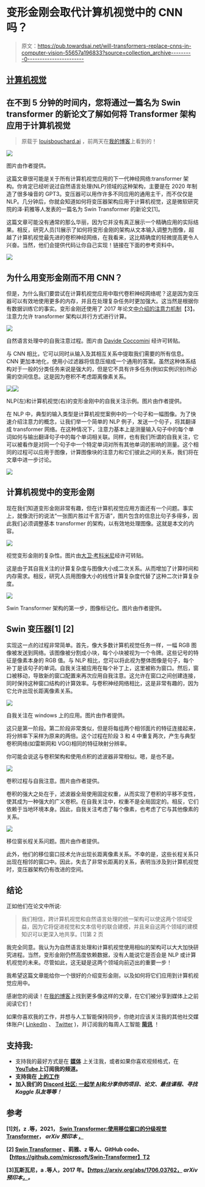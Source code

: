# 变形金刚会取代计算机视觉中的 CNN 吗？

> 原文：<https://pub.towardsai.net/will-transformers-replace-cnns-in-computer-vision-55657a196833?source=collection_archive---------0----------------------->

## [计算机视觉](https://towardsai.net/p/category/computer-vision)

## 在不到 5 分钟的时间内，您将通过一篇名为 Swin transformer 的新论文了解如何将 Transformer 架构应用于计算机视觉

> 原载于 [louisbouchard.ai](https://www.louisbouchard.ai/will-transformers-replace-cnns-for-vision/) ，前两天在[我的博客](https://www.louisbouchard.ai/tag/artificial-intelligence/)上看到的！

[![](img/e562da711694668ef077306103d016cf.png)](https://youtu.be/QcCJJOLCeJQ)

图片由作者提供。

这篇文章很可能是关于所有计算机视觉应用的下一代神经网络:transformer 架构。你肯定已经听说过自然语言处理(NLP)领域的这种架构，主要是在 2020 年制造了很多噪音的 GPT3。变压器可以用作许多不同应用的通用主干，而不仅仅是 NLP。几分钟后，你就会知道如何将变压器架构应用于计算机视觉，这是微软研究院的泽·莉雅等人发表的一篇名为 Swin Transformer 的新论文[1]。

这篇文章可能没有通常的那么华丽，因为它并没有真正展示一个精确应用的实际结果。相反，研究人员[1]展示了如何将变形金刚的架构从文本输入调整为图像，超越了计算机视觉最先进的卷积神经网络，在我看来，这比精确度的轻微提高更令人兴奋。当然，他们会提供代码让你自己实现！链接在下面的参考资料中。

[![](img/d6d4f598ae72cf7f2fb082a3e0a0d220.png)](https://www.louisbouchard.ai/learnai/)

## 为什么用变形金刚而不用 CNN？

但是，为什么我们要尝试在计算机视觉应用中取代卷积神经网络呢？这是因为变压器可以有效地使用更多的内存，并且在处理复杂任务时更加强大。这当然是根据你有数据训练它的事实。变形金刚还使用了 2017 年论文[中介绍的注意力机制](https://arxiv.org/abs/1706.03762)【3】。注意力允许 transformer 架构以并行方式进行计算。

![](img/333e21bc2108a3ede29565b98cee8d03.png)

自然语言处理中的自我注意过程。图片由 [Davide Coccomini](https://towardsdatascience.com/transformers-an-exciting-revolution-from-text-to-videos-dc70a15e617b) 经许可转贴。

与 CNN 相比，它可以同时从输入及其相互关系中提取我们需要的所有信息。CNN 更加本地化，使用小过滤器将信息压缩成一个通用的答案。虽然这种体系结构对于一般的分类任务来说是强大的，但是它不具有许多任务(例如实例识别)所必需的空间信息。这是因为卷积不考虑距离像素关系。

![](img/f7081842ce34e68a1ffc157f986ee269.png)![](img/9cbf7b4a08107c9f1451f5214523e4b7.png)

NLP(左)和计算机视觉(右)的变形金刚中的自我关注示例。图片由作者提供。

在 NLP 中，典型的输入类型是计算机视觉案例中的一个句子和一幅图像。为了快速介绍注意力的概念，让我们举一个简单的 NLP 例子，发送一个句子，将其翻译成 transformer 网络。在这种情况下，注意力基本上是测量输入句子中的每个单词如何与输出翻译句子中的每个单词相关联。同样，也有我们所谓的自我关注，它可以被看作是对同一个句子中一个特定单词对所有其他单词的影响的测量。这个相同的过程可以应用于图像，计算图像块的注意力和它们彼此之间的关系，我们将在文章中进一步讨论。

[![](img/76e3b32bdc5e9fe271eaa029481512bb.png)](http://eepurl.com/huGLT5)

## 计算机视觉中的变形金刚

现在我们知道变形金刚非常有趣，但在计算机视觉应用方面还有一个问题。事实上，就像流行的说法“一张图片胜过千言万语”，图片包含的信息比句子多得多，因此我们必须调整基本 transformer 的架构，以有效地处理图像。这就是本文的内容。

![](img/8bec6e737685056232d861499619563b.png)

视觉变形金刚的复杂性。图片由[大卫·考科米尼](https://towardsdatascience.com/transformers-an-exciting-revolution-from-text-to-videos-dc70a15e617b)经许可转贴。

这是由于其自我关注的计算复杂度与图像大小成二次关系。从而增加了计算时间和内存需求。相反，研究人员用图像大小的线性计算复杂度代替了这种二次计算复杂度。

![](img/7c7c6653792c87ea718719903cbbfe39.png)

Swin Transformer 架构的第一步，图像标记化。图片由作者提供。

## Swin 变压器[1] [2]

实现这一点的过程非常简单。首先，像大多数计算机视觉任务一样，一幅 RGB 图像被发送到网络。该图像被分割成小块，每个小块被视为一个令牌。这些记号的特征是像素本身的 RGB 值。与 NLP 相比，您可以将此视为整体图像是句子，每个补丁是该句子的单词。自我关注被应用在每个补丁上，这里被称为窗口。然后，窗口被移动，导致新的窗口配置来再次应用自我注意。这允许在窗口之间创建连接，同时保持这种窗口结构的计算效率。与卷积神经网络相比，这是非常有趣的，因为它允许出现长距离像素关系。

![](img/c64afd6bfb5c15901fb72035a18f88b4.png)

自我关注在 windows 上的应用。图片由作者提供。

这只是第一阶段。第二阶段非常类似，但是将每组两个相邻面片的特征连接起来，将分辨率下采样为原来的两倍。这个过程在阶段 3 和 4 中重复两次，产生与典型卷积网络(如雷斯网和 VGG)相同的特征映射分辨率。

你可能会说这与卷积架构和使用点积的滤波器非常相似。嗯，是也不是。

![](img/4321f8379f7bf9882bf098466a1cfad3.png)

卷积过程与自我注意。图片由作者提供。

卷积的强大之处在于，滤波器全局使用固定权重，从而实现了卷积的平移不变性，使其成为一种强大的广义卷积。在自我关注中，权重不是全局固定的。相反，它们依赖于当地环境本身。因此，自我关注考虑了每个像素，也考虑了它与其他像素的关系。

![](img/35f702bb883330a543e0a2dbba1bf2ad.png)

移位窗长程关系问题。图片由作者提供。

此外，他们的移位窗口技术允许出现长距离像素关系。不幸的是，这些长程关系只出现在相邻的窗口中。因此，失去了非常长距离的关系，表明当涉及到计算机视觉时，变压器架构仍有改进的空间。

## 结论

正如他们在论文中所说:

> 我们相信，跨计算机视觉和自然语言处理的统一架构可以使这两个领域受益，因为它将促进视觉和文本信号的联合建模，并且来自这两个领域的建模知识可以更深入地共享。[1]第 2 页

我完全同意。我认为为自然语言处理和计算机视觉使用相似的架构可以大大加快研究进程。当然，变形金刚仍然高度依赖数据，没有人能说它是否会是 NLP 或计算机视觉的未来。尽管如此，这无疑是这两个领域向前迈出的重要一步！

我希望这篇文章能给你一个很好的介绍变形金刚，以及如何将它们应用到计算机视觉应用中。

感谢您的阅读！在[我的博客](https://www.louisbouchard.me/ganverse3d/)上找到更多像这样的文章，在它们被分享到媒体上之前阅读它们！

如果你喜欢我的工作，并想与人工智能保持同步，你绝对应该关注我的其他社交媒体账户( [LinkedIn](https://www.linkedin.com/in/whats-ai/) 、 [Twitter](https://twitter.com/Whats_AI) )，并订阅我的每周人工智能 [**简讯**](http://eepurl.com/huGLT5) ！

## 支持我:

*   支持我的最好方式是在 [**媒体**](https://medium.com/@whats-ai) 上关注我，或者如果你喜欢视频格式，在[**YouTube**](https://www.youtube.com/channel/UCUzGQrN-lyyc0BWTYoJM_Sg)**上订阅我的频道。**
*   **支持我在 [**上的工作**](https://www.patreon.com/whatsai)**
*   **加入我们的 [**Discord 社区:** **一起学 AI**](https://discord.gg/learnaitogether)和*分享你的项目、论文、最佳课程、寻找 Kaggle 队友等等！***

## **参考**

**[1]刘，z .等，2021， [Swin Transformer:使用移位窗口的分级视觉 Transformer](https://arxiv.org/abs/2103.14030v1)， *arXiv 预印本* [，](https://www.youtube.com/redirect?q=https%3A%2F%2Farxiv.org%2Fabs%2F2103.14030v1&redir_token=QUFFLUhqbWs5elJBa2FkM0lmaHl5dTg1c0hQeVJTMFZPQXxBQ3Jtc0trMXRsUVpya2Qtb01vazY4NnktMWVldTZYRXQxaHZqamNpcGhDNzFrdTk1SGlzQzNsNnBuYXh2Y1J3dUJsSjZKY2lnQWhHU3RKcEpGSGV1VEV2TUM5N0s4Ni1JSXZuRUlSNm81dC1kcXZ4Z1FQakJwdw%3D%3D&event=comments&stzid=UgxsfplcSCH4gNnmBx14AaABAg)**

**[2] [Swin Transformer](https://github.com/microsoft/Swin-Transformer) 、莉雅、z 等人、GitHub code、【https://github.com/microsoft/Swin-Transformer】T2**

**[3]瓦斯瓦尼，a .等人，2017 年。【https://arxiv.org/abs/1706.03762， *arXiv 预印本[，](https://arxiv.org/abs/1706.03762)。***